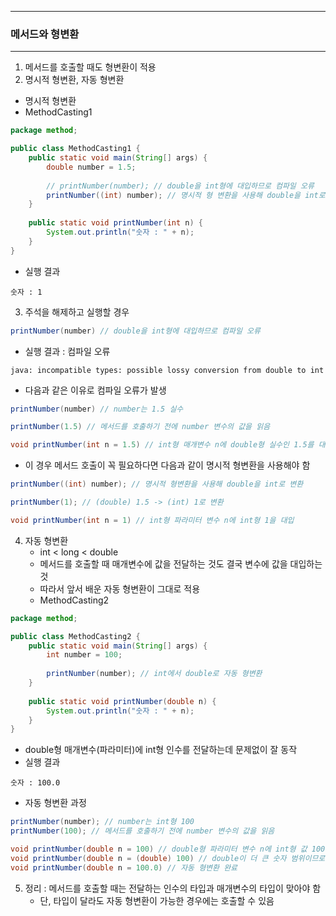 -----
### 메서드와 형변환
-----
1. 메서드를 호출할 때도 형변환이 적용
2. 명시적 형변환, 자동 형변환
  - 명시적 형변환
  - MethodCasting1
```java
package method;

public class MethodCasting1 {
    public static void main(String[] args) {
        double number = 1.5;
        
        // printNumber(number); // double을 int형에 대입하므로 컴파일 오류
        printNumber((int) number); // 명시적 형 변환을 사용해 double을 int로 변환
    }
    
    public static void printNumber(int n) {
        System.out.println("숫자 : " + n);
    }
}
```
  - 실행 결과
```
숫자 : 1
```

3. 주석을 해제하고 실행할 경우
```java
printNumber(number) // double을 int형에 대입하므로 컴파일 오류
```
  - 실행 결과 : 컴파일 오류
```
java: incompatible types: possible lossy conversion from double to int
```

  - 다음과 같은 이유로 컴파일 오류가 발생
```java
printNumber(number) // number는 1.5 실수

printNumber(1.5) // 메서드를 호출하기 전에 number 변수의 값을 읽음

void printNumber(int n = 1.5) // int형 매개변수 n에 double형 실수인 1.5를 대입 시도, 컴파일 오류
```

  - 이 경우 메서드 호출이 꼭 필요하다면 다음과 같이 명시적 형변환을 사용해야 함
```java
printNumber((int) number); // 명시적 형변환을 사용해 double을 int로 변환

printNumber(1); // (double) 1.5 -> (int) 1로 변환

void printNumber(int n = 1) // int형 파라미터 변수 n에 int형 1을 대입
```

4. 자동 형변환
   - int < long < double
   - 메서드를 호출할 때 매개변수에 값을 전달하는 것도 결국 변수에 값을 대입하는 것
   - 따라서 앞서 배운 자동 형변환이 그대로 적용
   - MethodCasting2
```java
package method;

public class MethodCasting2 {
    public static void main(String[] args) {
        int number = 100;
        
        printNumber(number); // int에서 double로 자동 형변환
    }
    
    public static void printNumber(double n) {
        System.out.println("숫자 : " + n);
    }
}
```
  - double형 매개변수(파라미터)에 int형 인수를 전달하는데 문제없이 잘 동작
  - 실행 결과
```
숫자 : 100.0
```

  - 자동 형변환 과정
```java
printNumber(number); // number는 int형 100
printNumber(100); // 메서드를 호출하기 전에 number 변수의 값을 읽음

void printNumber(double n = 100) // double형 파라미터 변수 n에 int형 값 100을 대입
void printNumber(double n = (double) 100) // double이 더 큰 숫자 범위이므로 자동 형변환 적용
void printNumber(double n = 100.0) // 자동 형변환 완료
```

5. 정리 : 메서드를 호출할 때는 전달하는 인수의 타입과 매개변수의 타입이 맞아야 함
   - 단, 타입이 달라도 자동 형변환이 가능한 경우에는 호출할 수 있음
